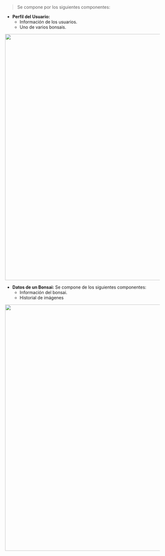 >Se compone por los siguientes componentes:     
+ **Perfil del Usuario:**       
    + Información de los usuarios.       
    + Uno de varios bonsais.        

<img src="perfil-usuario.png" width="800">      

+ **Datos de un Bonsai:** Se compone de los siguientes componentes:      
    + Información del bonsai.       
    + Historial de imágenes     

<img src="bonsai-info.png" width="800">   